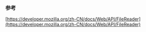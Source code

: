 ### 参考
[https://developer.mozilla.org/zh-CN/docs/Web/API/FileReader](https://developer.mozilla.org/zh-CN/docs/Web/API/FileReader)